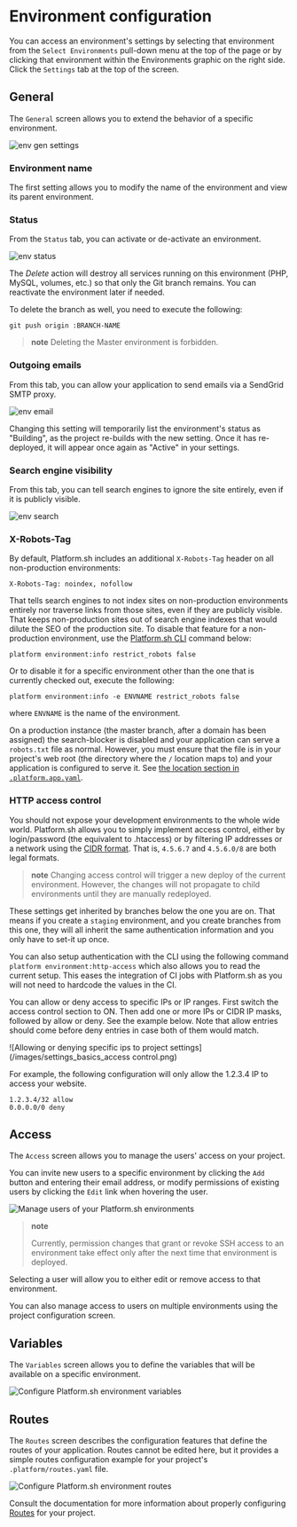 # Environment configuration

You can access an environment's settings by selecting that environment from the `Select Environments` pull-down menu at the top of the page or by clicking that environment within the Environments graphic on the right side. Click the `Settings` tab at the top of the screen.

## General

The `General` screen allows you to extend the behavior of a specific environment.

![env gen settings](/images/env_settings.png)

### Environment name

The first setting allows you to modify the name of the environment and view its parent environment.

### Status

From the `Status` tab, you can activate or de-activate an environment. 

![env status](/images/env_status.png)

The *Delete* action will destroy all services running on this environment (PHP, MySQL, volumes, etc.) so that only the Git branch remains. You can reactivate the environment later if needed.

To delete the branch as well, you need to execute the following:

```
git push origin :BRANCH-NAME
```

> **note**
> Deleting the Master environment is forbidden.

### Outgoing emails

From this tab, you can allow your application to send emails via a SendGrid SMTP proxy. 

![env email](/images/env_email.png)

Changing this setting will temporarily list the environment's status as "Building", as the project re-builds with the new setting. Once it has re-deployed, it will appear once again as "Active" in your settings.


### Search engine visibility

From this tab, you can tell search engines to ignore the site entirely, even if it is publicly visible.

![env search](/images/env_search.png)


### X-Robots-Tag

By default, Platform.sh includes an additional `X-Robots-Tag` header on all non-production environments:

```
X-Robots-Tag: noindex, nofollow
```

That tells search engines to not index sites on non-production environments entirely nor traverse links from those sites, even if they are publicly visible.  That keeps non-production sites out of search engine indexes that would dilute the SEO of the production site.  To disable that feature for a non-production environment, use the [Platform.sh CLI](/gettingstarted/cli.md) command below:

```
platform environment:info restrict_robots false
```

Or to disable it for a specific environment other than the one that is currently checked out, execute the following:

```
platform environment:info -e ENVNAME restrict_robots false
```

where `ENVNAME` is the name of the environment.

On a production instance (the master branch, after a domain has been assigned) the search-blocker is disabled and your application can serve a `robots.txt` file as normal.  However, you must ensure that the file is in your project's web root (the directory where the `/` location maps to) and your application is configured to serve it.  See [the location section in `.platform.app.yaml`](/configuration/app/web.md#locations).



### HTTP access control

You should not expose your development environments to the whole wide world. Platform.sh allows you to simply implement access control, either by login/password (the equivalent to .htaccess) or by filtering IP addresses or a network using the [CIDR format](https://en.wikipedia.org/wiki/Classless_Inter-Domain_Routing).  That is, `4.5.6.7` and `4.5.6.0/8` are both legal formats.

> **note**
> Changing access control will trigger a new deploy of the current environment. However, the changes will not propagate to child environments until they are manually redeployed.

These settings get inherited by branches below the one you are on. That means if you create a `staging` environment, and you create branches from this one, they will all inherit the same authentication information and you only have to set-it up once.

You can also setup authentication with the CLI using the following command `platform environment:http-access` which also allows you to read the current setup. This eases the integration of CI jobs with Platform.sh as you will not need to hardcode the values in the CI.

You can allow or deny access to specific IPs or IP ranges. First switch the access control section to ON. Then add one or more IPs or CIDR IP masks, followed by allow or deny. See the example below. Note that allow entries should come before deny entries in case both of them would match.

![Allowing or denying specific ips to project settings](/images/settings_basics_access control.png)

For example, the following configuration will only allow the 1.2.3.4 IP to access your website.

```
1.2.3.4/32 allow
0.0.0.0/0 deny
```


## Access

The `Access` screen allows you to manage the users' access on your project.

You can invite new users to a specific environment by clicking the `Add` button and entering their email address, or modify permissions of existing users by clicking the `Edit` link when hovering the user.

![Manage users of your Platform.sh environments](/images/settings_environ_access.png)

> **note**
>
> Currently, permission changes that grant or revoke SSH access to an environment take effect only after the next time that environment is deployed.

Selecting a user will allow you to either edit or remove access to that environment.

You can also manage access to users on multiple environments using the project configuration screen.


## Variables

The `Variables` screen allows you to define the variables that will be available on a specific environment.

![Configure Platform.sh environment variables](/images/settings_variables-environment.png)

## Routes

The `Routes` screen describes the configuration features that define the routes of your application. Routes cannot be edited here, but it provides a simple routes configuration example for your project's `.platform/routes.yaml` file.

![Configure Platform.sh environment routes](/images/routes.png)

Consult the documentation for more information about properly configuring [Routes](/configuration/routes.html) for your project.

